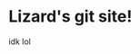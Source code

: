 <html>
  <title> alizardguy </title>

  <body>
  <h1>Lizard's git site!</h1>
  <p>idk lol</p>
  </body>
</html>
